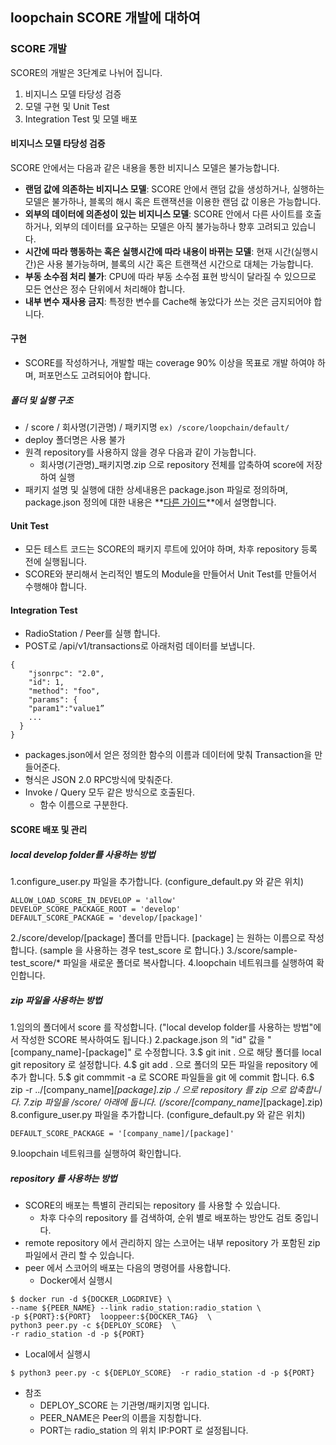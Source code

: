 ## loopchain SCORE 개발에 대하여

### SCORE 개발

SCORE의 개발은 3단계로 나뉘어 집니다.
  1. 비지니스 모델 타당성 검증
  2. 모델 구현 및 Unit Test
  3. Integration Test 및 모델 배포

#### 비지니스 모델 타당성 검증
SCORE 안에서는 다음과 같은 내용을 통한 비지니스 모델은 불가능합니다.
* **랜덤 값에 의존하는 비지니스 모델**: SCORE 안에서 랜덤 값을 생성하거나, 실행하는 모델은 불가하나, 블록의 해시 혹은 트랜잭션을 이용한 랜덤 값 이용은 가능합니다.
* **외부의 데이터에 의존성이 있는 비지니스 모델**: SCORE 안에서 다른 사이트를 호출하거나, 외부의 데이터를 요구하는 모델은 아직 불가능하나 향후 고려되고 있습니다.
* **시간에 따라 행동하는 혹은 실행시간에 따라 내용이 바뀌는 모델**: 현재 시간(실행시간)은 사용 불가능하며, 블록의 시간 혹은 트랜잭션 시간으로 대체는 가능합니다.
* **부동 소수점 처리 불가**: CPU에 따라 부동 소수점 표현 방식이 달라질 수 있으므로 모든 연산은 정수 단위에서 처리해야 합니다.
* **내부 변수 재사용 금지**: 특정한 변수를 Cache해 놓았다가 쓰는 것은 금지되어야 합니다.

#### 구현
* SCORE를 작성하거나, 개발할 때는 coverage 90% 이상을 목표로 개발 하여야 하며, 퍼포먼스도 고려되어야 합니다.

##### 폴더 및 실행 구조
* / score / 회사명(기관명) / 패키지명 ```ex) /score/loopchain/default/```
* deploy 폴더명은 사용 불가
* 원격 repository를 사용하지 않을 경우 다음과 같이 가능합니다.
  * 회사명(기관명)_패키지명.zip 으로 repository 전체를 압축하여 score에 저장하여 실행
* 패키지 설명 및 실행에 대한 상세내용은 package.json 파일로 정의하며, package.json 정의에 대한 내용은 **[다른 가이드](./package_guide.md)**에서 설명합니다.


#### Unit Test
* 모든 테스트 코드는 SCORE의 패키지 루트에 있어야 하며, 차후 repository 등록 전에 실행됩니다.
* SCORE와 분리해서 논리적인 별도의 Module을 만들어서 Unit Test를 만들어서 수행해야 합니다.


#### Integration Test
* RadioStation / Peer를 실행 합니다.
* POST로 /api/v1/transactions로 아래처럼 데이터를 보냅니다.

```
{
    "jsonrpc": "2.0",
    "id": 1,
    "method": "foo",
    "params": {
	"param1":"value1”
	...
  }
}
```

* packages.json에서 얻은 정의한 함수의 이름과 데이터에 맞춰 Transaction을 만들어준다.
* 형식은 JSON 2.0 RPC방식에 맞춰준다.
* Invoke / Query 모두 같은 방식으로 호출된다.
  * 함수 이름으로 구분한다.


#### SCORE 배포 및 관리

##### local develop folder를 사용하는 방법
1.configure_user.py 파일을 추가합니다. (configure_default.py 와 같은 위치)

```
ALLOW_LOAD_SCORE_IN_DEVELOP = 'allow'
DEVELOP_SCORE_PACKAGE_ROOT = 'develop'
DEFAULT_SCORE_PACKAGE = 'develop/[package]'
```

2./score/develop/[package] 폴더를 만듭니다. [package] 는 원하는 이름으로 작성합니다. (sample 을 사용하는 경우 test_score 로 합니다.)
3./score/sample-test_score/* 파일을 새로운 폴더로 복사합니다.
4.loopchain 네트워크를 실행하여 확인합니다.

##### zip 파일을 사용하는 방법
1.임의의 폴더에서 score 를 작성합니다. ("local develop folder를 사용하는 방법"에서 작성한 SCORE 복사하여도 됩니다.)
2.package.json 의 "id" 값을 "[company_name]-[package]" 로 수정합니다.
3.$ git init . 으로 해당 폴더를 local git repository 로 설정합니다.
4.$ git add . 으로 폴더의 모든 파일을 repository 에 추가 합니다.
5.$ git commmit -a 로 SCORE 파일들을 git 에 commit 합니다.
6.$ zip -r ../[company_name]_[package].zip ./ 으로 repository 를 zip 으로 압축합니다.
7.zip 파일을 /score/ 아래에 둡니다. (/score/[company_name]_[package].zip)
8.configure_user.py 파일을 추가합니다. (configure_default.py 와 같은 위치)

```
DEFAULT_SCORE_PACKAGE = '[company_name]/[package]'
```

9.loopchain 네트워크를 실행하여 확인합니다.

##### repository 를 사용하는 방법
* SCORE의 배포는 특별히 관리되는 repository 를 사용할 수 있습니다.
  * 차후 다수의 repository 를 검색하여, 순위 별로 배포하는 방안도 검토 중입니다.
* remote repository 에서 관리하지 않는 스코어는 내부 repository 가 포함된 zip 파일에서 관리 할 수 있습니다.
* peer 에서 스코어의 배포는 다음의 명령어를 사용합니다.
  * Docker에서 실행시
```
$ docker run -d ${DOCKER_LOGDRIVE} \
--name ${PEER_NAME} --link radio_station:radio_station \
-p ${PORT}:${PORT}  looppeer:${DOCKER_TAG}  \
python3 peer.py -c ${DEPLOY_SCORE}  \
-r radio_station -d -p ${PORT}
```
  * Local에서 실행시

```
$ python3 peer.py -c ${DEPLOY_SCORE}  -r radio_station -d -p ${PORT}
```

  * 참조
    * DEPLOY_SCORE 는 기관명/패키지명 입니다.
    * PEER_NAME은 Peer의 이름을 지칭합니다.
    * PORT는 radio_station 의 위치 IP:PORT 로 설정됩니다.
